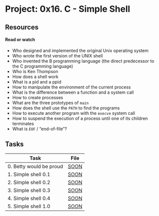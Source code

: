 # Project: 0x16. C - Simple Shell

## Resources

#### Read or watch

* Who designed and implemented the original Unix operating system
* Who wrote the first version of the UNIX shell
* Who invented the B programming language (the direct predecessor to the C programming language)
* Who is Ken Thompson
* How does a shell work
* What is a pid and a ppid
* How to manipulate the environment of the current process
* What is the difference between a function and a system call
* How to create processes
* What are the three prototypes of <code>main</code>
* How does the shell use the <code>PATH</code> to find the programs
* How to execute another program with the <code>execve</code> system call
* How to suspend the execution of a process until one of its children terminates
* What is <code>EOF</code> / “end-of-file”?
## Tasks

| Task | File |
| ---- | ---- |
| 0. Betty would be proud | [SOON](./) |
| 1. Simple shell 0.1 | [SOON](./) |
| 2. Simple shell 0.2 | [SOON](./) |
| 3. Simple shell 0.3 | [SOON](./) |
| 4. Simple shell 0.4 | [SOON](./) |
| 5. Simple shell 1.0 | [SOON](./) |

